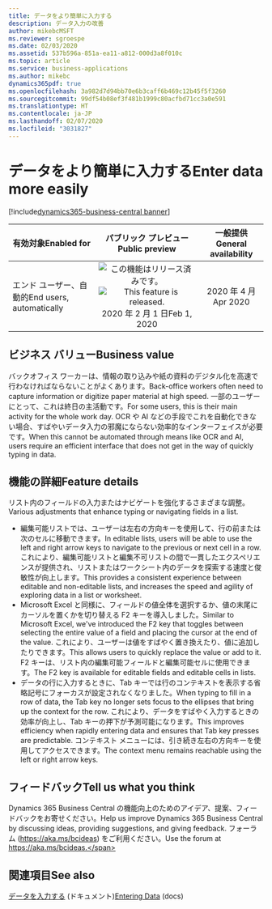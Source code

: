 ```yaml
---
title: データをより簡単に入力する
description: データ入力の改善
author: mikebcMSFT
ms.reviewer: sgroespe
ms.date: 02/03/2020
ms.assetid: 537b596a-851a-ea11-a812-000d3a8f010c
ms.topic: article
ms.service: business-applications
ms.author: mikebc
dynamics365pdf: true
ms.openlocfilehash: 3a982d7d94bb70e6b3caff6b469c12b45f5f3260
ms.sourcegitcommit: 99df54b08ef3f481b1999c80acfbd71cc3a0e591
ms.translationtype: HT
ms.contentlocale: ja-JP
ms.lasthandoff: 02/07/2020
ms.locfileid: "3031827"
---
```

# <a name="enter-data-more-easily"></a><span data-ttu-id="8108a-103">データをより簡単に入力する</span><span class="sxs-lookup"><span data-stu-id="8108a-103">Enter data more easily</span></span>
[!include[dynamics365-business-central banner](../includes/dynamics365-business-central.md)]

| <span data-ttu-id="8108a-104">有効対象</span><span class="sxs-lookup"><span data-stu-id="8108a-104">Enabled for</span></span>    |  <span data-ttu-id="8108a-105">パブリック プレビュー</span><span class="sxs-lookup"><span data-stu-id="8108a-105">Public preview</span></span> | <span data-ttu-id="8108a-106">一般提供</span><span class="sxs-lookup"><span data-stu-id="8108a-106">General availability</span></span> | 
| ---------- | :----------: |:----------: |
|<span data-ttu-id="8108a-107">エンド ユーザー、自動的</span><span class="sxs-lookup"><span data-stu-id="8108a-107">End users, automatically</span></span>|<span data-ttu-id="8108a-108">![この機能はリリース済みです。](/dynamics365-release-plan/media/green-checkmark.png "この機能はリリース済みです。")</span><span class="sxs-lookup"><span data-stu-id="8108a-108">![This feature is released.](/dynamics365-release-plan/media/green-checkmark.png "This feature is released.")</span></span> <span data-ttu-id="8108a-109">2020 年 2 月 1 日</span><span class="sxs-lookup"><span data-stu-id="8108a-109">Feb 1, 2020</span></span>| <span data-ttu-id="8108a-110">2020 年 4 月</span><span class="sxs-lookup"><span data-stu-id="8108a-110">Apr 2020</span></span>|


## <a name="business-value"></a><span data-ttu-id="8108a-111">ビジネス バリュー</span><span class="sxs-lookup"><span data-stu-id="8108a-111">Business value</span></span>
<!-- bv start -->
<span data-ttu-id="8108a-112">バックオフィス ワーカーは、情報の取り込みや紙の資料のデジタル化を高速で行わなければならないことがよくあります。</span><span class="sxs-lookup"><span data-stu-id="8108a-112">Back-office workers often need to capture information or digitize paper material at high speed.</span></span> <span data-ttu-id="8108a-113">一部のユーザーにとって、これは終日の主活動です。</span><span class="sxs-lookup"><span data-stu-id="8108a-113">For some users, this is their main activity for the whole work day.</span></span> <span data-ttu-id="8108a-114">OCR や AI などの手段でこれを自動化できない場合、すばやいデータ入力の邪魔にならない効率的なインターフェイスが必要です。</span><span class="sxs-lookup"><span data-stu-id="8108a-114">When this cannot be automated through means like OCR and AI, users require an efficient interface that does not get in the way of quickly typing in data.</span></span>
<!-- bv end -->



## <a name="feature-details"></a><span data-ttu-id="8108a-115">機能の詳細</span><span class="sxs-lookup"><span data-stu-id="8108a-115">Feature details</span></span>
<!--feature detail start -->
<span data-ttu-id="8108a-116">リスト内のフィールドの入力またはナビゲートを強化するさまざまな調整。</span><span class="sxs-lookup"><span data-stu-id="8108a-116">Various adjustments that enhance typing or navigating fields in a list.</span></span>

 - <span data-ttu-id="8108a-117">編集可能リストでは、ユーザーは左右の方向キーを使用して、行の前または次のセルに移動できます。</span><span class="sxs-lookup"><span data-stu-id="8108a-117">In editable lists, users will be able to use the left and right arrow keys to navigate to the previous or next cell in a row.</span></span> <span data-ttu-id="8108a-118">これにより、編集可能リストと編集不可リストの間で一貫したエクスペリエンスが提供され、リストまたはワークシート内のデータを探索する速度と俊敏性が向上します。</span><span class="sxs-lookup"><span data-stu-id="8108a-118">This provides a consistent experience between editable and non-editable lists, and increases the speed and agility of exploring data in a list or worksheet.</span></span>
 - <span data-ttu-id="8108a-119">Microsoft Excel と同様に、フィールドの値全体を選択するか、値の末尾にカーソルを置くかを切り替える F2 キーを導入しました。</span><span class="sxs-lookup"><span data-stu-id="8108a-119">Similar to Microsoft Excel, we've introduced the F2 key that toggles between selecting the entire value of a field and placing the cursor at the end of the value.</span></span> <span data-ttu-id="8108a-120">これにより、ユーザーは値をすばやく置き換えたり、値に追加したりできます。</span><span class="sxs-lookup"><span data-stu-id="8108a-120">This allows users to quickly replace the value or add to it.</span></span> <span data-ttu-id="8108a-121">F2 キーは、リスト内の編集可能フィールドと編集可能セルに使用できます。</span><span class="sxs-lookup"><span data-stu-id="8108a-121">The F2 key is available for editable fields and editable cells in lists.</span></span>
 - <span data-ttu-id="8108a-122">データの行に入力するときに、Tab キーでは行のコンテキストを表示する省略記号にフォーカスが設定されなくなりました。</span><span class="sxs-lookup"><span data-stu-id="8108a-122">When typing to fill in a row of data, the Tab key no longer sets focus to the ellipses that bring up the context for the row.</span></span> <span data-ttu-id="8108a-123">これにより、データをすばやく入力するときの効率が向上し、Tab キーの押下が予測可能になります。</span><span class="sxs-lookup"><span data-stu-id="8108a-123">This improves efficiency when rapidly entering data and ensures that Tab key presses are predictable.</span></span> <span data-ttu-id="8108a-124">コンテキスト メニューには、引き続き左右の方向キーを使用してアクセスできます。</span><span class="sxs-lookup"><span data-stu-id="8108a-124">The context menu remains reachable using the left or right arrow keys.</span></span>
<!--feature detail end -->






## <a name="tell-us-what-you-think"></a><span data-ttu-id="8108a-125">フィードバック</span><span class="sxs-lookup"><span data-stu-id="8108a-125">Tell us what you think</span></span>
<span data-ttu-id="8108a-126">Dynamics 365 Business Central の機能向上のためのアイデア、提案、フィードバックをお寄せください。</span><span class="sxs-lookup"><span data-stu-id="8108a-126">Help us improve Dynamics 365 Business Central by discussing ideas, providing suggestions, and giving feedback.</span></span> <span data-ttu-id="8108a-127">フォーラム (https://aka.ms/bcideas) をご利用ください。</span><span class="sxs-lookup"><span data-stu-id="8108a-127">Use the forum at https://aka.ms/bcideas.</span></span>




## <a name="see-also"></a><span data-ttu-id="8108a-128">関連項目</span><span class="sxs-lookup"><span data-stu-id="8108a-128">See also</span></span>

<span data-ttu-id="8108a-129">[データを入力する](https://docs.microsoft.com/dynamics365/business-central/ui-enter-data) (ドキュメント)</span><span class="sxs-lookup"><span data-stu-id="8108a-129">[Entering Data](https://docs.microsoft.com/dynamics365/business-central/ui-enter-data) (docs)</span></span>
